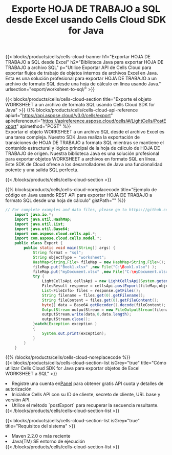 ﻿---
title:  Exporte HOJA DE TRABAJO a SQL desde Excel usando Cells Cloud SDK for Java
description:  Aspose.Cells Cloud REST API admite la exportación de archivos de formato {0} a {1} usando {2}.
kwords:
howto:
---
{{< blocks/products/cells/cells-cloud-banner h1="Exportar HOJA DE TRABAJO a SQL desde Excel" h2="Biblioteca Java para exportar HOJA DE TRABAJO a archivo SQL" p="Utilice Exportar API de Cells Cloud para exportar flujos de trabajo de objetos internos de archivos Excel en Java. Esta es una solución profesional para exportar HOJA DE TRABAJO a un archivo de formato SQL desde una hoja de cálculo en línea usando Java." urlsection="export/worksheet-to-sql/" >}}

{{< blocks/products/cells/cells-cloud-section title="Exporte el objeto WORKSHEET a un archivo de formato SQL usando Cells Cloud SDK for Java" >}}
{{% blocks/products/cells/cells-cloud-api-reference apiurl="https://api.aspose.cloud/v3.0/cells/export" apireferenceurl="https://apireference.aspose.cloud/cells/#/LightCells/PostExport" apimethod="POST" %}}
<br/>
Exportar el objeto WORKSHEET a un archivo SQL desde el archivo Excel es una tarea compleja. Nuestro SDK Java realiza la exportación de transiciones de HOJA DE TRABAJO a formato SQL mientras se mantiene el contenido estructural y lógico principal de la hoja de cálculo de HOJA DE TRABAJO de origen. Nuestra biblioteca Java es una solución profesional para exportar objetos WORKSHEET a archivos en formato SQL en línea. Este SDK de Cloud ofrece a los desarrolladores de Java una funcionalidad potente y una salida SQL perfecta.

{{< /blocks/products/cells/cells-cloud-section >}}

{{% blocks/products/cells/cells-cloud-noreplacecode title="Ejemplo de código en Java usando REST API para exportar HOJA DE TRABAJO a formato SQL desde una hoja de cálculo" gistPath="" %}}
  
```java
// For complete examples and data files, please go to https://github.com/aspose-cells-cloud/aspose-cells-cloud-java/
    import java.io.*;
    import java.util.HashMap;
    import java.util.List;
    import java.util.Base64;
    import com.aspose.cloud.cells.api.*;
    import com.aspose.cloud.cells.model.*;
    public class Export {
        public static void main(String[] args) {
            String format = "sql";
            String objectType = "worksheet";
            HashMap<String,File> fileMap = new HashMap<String,File>();
            fileMap.put("Book1.xlsx" ,new File("C:\Book1.xlsx") );
            fileMap.put("myDocument.xlsx" ,new File("C:\myDocument.xlsx") );
            try {
                LightCellsApi cellsApi = new LightCellsApi(System.getenv("ProductClientId"), System.getenv("ProductClientSecret"),"v3.0","https://api.aspose.cloud");
                FilesResult response = cellsApi.postExport(fileMap,objectType, format,null);            
                List<FileInfo> files = response.getFiles();
                String filename = files.get(0).getFilename();
                String fileContent = files.get(0).getFileContent();
                byte[] data = Base64.getDecoder().decode(fileContent);
                OutputStream outputStream = new FileOutputStream(filename);
                outputStream.write(data,0,data.length);
                outputStream.close();
            }catch(Exception exception )
            {
                System.out.print(exception);
            }
        }
    }
```
   
{{% /blocks/products/cells/cells-cloud-noreplacecode %}}
<br/>
{{< blocks/products/cells/cells-cloud-section-list isGrey="true" title="Cómo utilizar Cells Cloud SDK for Java para exportar objetos de Excel WORKSHEET a SQL" >}}
<li> Registre una cuenta en<a href="https://dashboard.aspose.cloud/">Panel</a> para obtener gratis API cuota y detalles de autorización</li>
<li>Inicialice Cells API con su ID de cliente, secreto de cliente, URL base y versión API.</li>
<li>Utilice el método `postExport` para recuperar la secuencia resultante.</li>
{{< /blocks/products/cells/cells-cloud-section-list >}}

{{< blocks/products/cells/cells-cloud-section-list isGrey="true" title="Requisitos del sistema" >}}
<li>Maven 2.2.0 o más reciente</li>
<li>Java(TM) SE entorno de ejecución</li>
{{< /blocks/products/cells/cells-cloud-section-list >}}
